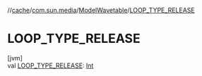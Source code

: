 //[cache](../../../index.md)/[com.sun.media](../index.md)/[ModelWavetable](index.md)/[LOOP_TYPE_RELEASE](-l-o-o-p_-t-y-p-e_-r-e-l-e-a-s-e.md)

# LOOP_TYPE_RELEASE

[jvm]\
val [LOOP_TYPE_RELEASE](-l-o-o-p_-t-y-p-e_-r-e-l-e-a-s-e.md): [Int](https://kotlinlang.org/api/latest/jvm/stdlib/kotlin/-int/index.html)

